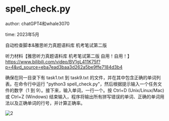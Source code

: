 # spell_check.py
author: chatGPT4和whale3070

time: 2023年5月

自动检查脚本&amp;雅思听力真题语料库 机考笔试第二版

听力材料【雅思听力真题语料库 机考笔试第二版 自用！自用！】https://www.bilibili.com/video/BV1gL411K75f?p=4&vd_source=eba7ead3baa3d262a5be9ffe7184d3b4

确保在同一目录下有 task1.txt 到 task9.txt 的文件，并在其中包含正确的单词列表。在命令行中运行 "python3 spell_check.py"，然后根据提示输入一个任务文件的数字（1 到 9）。接下来，输入单词，一行一个。按 Ctrl+D (Unix/Linux/Mac) 或 Ctrl+Z (Windows) 结束输入，程序将输出所有拼写错误的单词、正确的单词用法以及正确单词的行号，并计算正确率。

![2](https://user-images.githubusercontent.com/29242426/235892060-1a3fe46a-5540-497e-9cc1-5d8eca6a0256.png)
